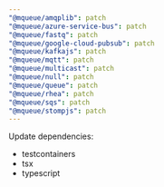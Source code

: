 ```yaml
---
"@mqueue/amqplib": patch
"@mqueue/azure-service-bus": patch
"@mqueue/fastq": patch
"@mqueue/google-cloud-pubsub": patch
"@mqueue/kafkajs": patch
"@mqueue/mqtt": patch
"@mqueue/multicast": patch
"@mqueue/null": patch
"@mqueue/queue": patch
"@mqueue/rhea": patch
"@mqueue/sqs": patch
"@mqueue/stompjs": patch
---
```


Update dependencies:

- testcontainers
- tsx
- typescript
